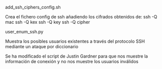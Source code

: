 add_ssh_ciphers_config.sh

Crea el fichero config de ssh añadiendo los cifrados obtenidos de:
ssh -Q mac
ssh -Q kex
ssh -Q key
ssh -Q cipher

user_enum_ssh.py

Muestra los posibles usuarios existentes a través del protocolo SSH mediante un ataque por diccionario

Se ha modificado el script de Justin Gardner para que nos muestre la información de conexión y no nos muestre los usuarios inválidos
